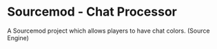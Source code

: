 # Sourcemod - Chat Processor
A Sourcemod project which allows players to have chat colors. (Source Engine)